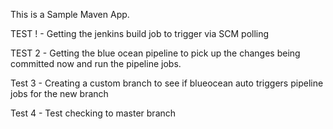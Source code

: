 This is a Sample Maven App. 

TEST ! - Getting the jenkins build job to trigger via SCM polling

TEST 2 - Getting the blue ocean pipeline to pick up the changes being committed now and run the pipeline jobs.

Test 3 - Creating a custom branch to see if blueocean auto triggers pipeline jobs for the new branch

Test 4 - Test checking to master branch
